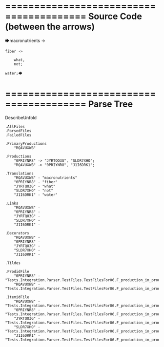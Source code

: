 ========================================
Source Code (between the arrows)
========================================

🡆macronutrients ->

    fiber ->

        what,
        not;
    
    water;🡄

========================================
Parse Tree
========================================
DescribeUnfold

    .AllFiles
    .ParsedFiles
    .FailedFiles

    .PrimaryProductions
        "RQAVUXWB" 

    .Productions
        "0PRIYNR8" -> "JYRTQO3G", "SLDR7XHO";
        "RQAVUXWB" -> "0PRIYNR8", "J1I6DRK1";

    .Translations
        "RQAVUXWB" - "macronutrients"
        "0PRIYNR8" - "fiber"
        "JYRTQO3G" - "what"
        "SLDR7XHO" - "not"
        "J1I6DRK1" - "water"

    .Links
        "RQAVUXWB" - 
        "0PRIYNR8" - 
        "JYRTQO3G" - 
        "SLDR7XHO" - 
        "J1I6DRK1" - 

    .Decorators
        "RQAVUXWB" - 
        "0PRIYNR8" - 
        "JYRTQO3G" - 
        "SLDR7XHO" - 
        "J1I6DRK1" - 

    .Tildes

    .ProdidFile
        "0PRIYNR8" - "Tests.Integration.Parser.TestFiles.TestFilesFor06.F_production_in_production1.ds"
        "RQAVUXWB" - "Tests.Integration.Parser.TestFiles.TestFilesFor06.F_production_in_production1.ds"

    .ItemidFile
        "RQAVUXWB" - "Tests.Integration.Parser.TestFiles.TestFilesFor06.F_production_in_production1.ds"
        "0PRIYNR8" - "Tests.Integration.Parser.TestFiles.TestFilesFor06.F_production_in_production1.ds"
        "JYRTQO3G" - "Tests.Integration.Parser.TestFiles.TestFilesFor06.F_production_in_production1.ds"
        "SLDR7XHO" - "Tests.Integration.Parser.TestFiles.TestFilesFor06.F_production_in_production1.ds"
        "J1I6DRK1" - "Tests.Integration.Parser.TestFiles.TestFilesFor06.F_production_in_production1.ds"

